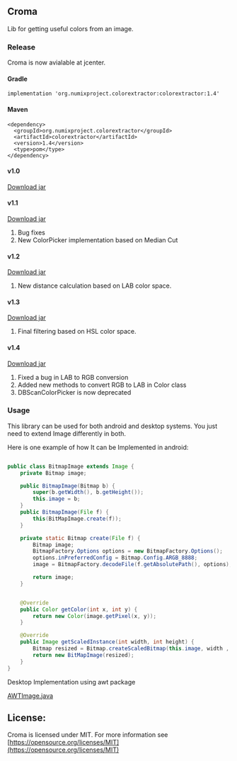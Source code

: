 ## Croma #

Lib for getting useful colors from an image.

### Release

Croma is now avialable at jcenter.
#### Gradle
``` implementation 'org.numixproject.colorextractor:colorextractor:1.4' ```
#### Maven
```
<dependency>
  <groupId>org.numixproject.colorextractor</groupId>
  <artifactId>colorextractor</artifactId>
  <version>1.4</version>
  <type>pom</type>
</dependency>
```

#### v1.0
[Download jar](https://github.com/kamalkishor1991/croma/blob/r1.0/croma.jar?raw=true)
#### v1.1
[Download jar](https://github.com/kamalkishor1991/croma/raw/r1.1/croma1.1.jar?raw=true)
  1. Bug fixes
  2. New ColorPicker implementation based on Median Cut

#### v1.2
[Download jar](https://github.com/kamalkishor1991/croma/raw/r1.2/croma1.2.jar?raw=true)
  1. New distance calculation based on LAB color space.
  
#### v1.3
[Download jar](https://github.com/kamalkishor1991/croma/raw/r1.3/croma1.3.jar?raw=true)
  1. Final filtering based on HSL color space.  
  
#### v1.4
[Download jar](https://jcenter.bintray.com/org/numixproject/colorextractor/colorextractor/1.4/colorextractor-1.4.jar)
  1. Fixed a bug in LAB to RGB conversion
  2. Added new methods to convert RGB to LAB in Color class
  3. DBScanColorPicker is now deprecated 




### Usage
This library can be used for both android and desktop systems.
You just need to extend Image differently in both.

Here is one example of how It can be Implemented in android:

```java

public class BitmapImage extends Image {
    private Bitmap image;

    public BitmapImage(Bitmap b) {
        super(b.getWidth(), b.getHeight());
        this.image = b;
    }
    public BitmapImage(File f) {
        this(BitMapImage.create(f));
    }

    private static Bitmap create(File f) {
        Bitmap image;
        BitmapFactory.Options options = new BitmapFactory.Options();
        options.inPreferredConfig = Bitmap.Config.ARGB_8888;
        image = BitmapFactory.decodeFile(f.getAbsolutePath(), options);

        return image;
    }


    @Override
    public Color getColor(int x, int y) {
        return new Color(image.getPixel(x, y));
    }

    @Override
    public Image getScaledInstance(int width, int height) {
        Bitmap resized = Bitmap.createScaledBitmap(this.image, width , height, true);
        return new BitMapImage(resized);
    }
}

```
Desktop Implementation using awt package

[AWTImage.java](https://github.com/kamalkishor1991/croma/blob/master/src/test/java/me/croma/test/AWTImage.java)


## License:
Croma is licensed under MIT. For more information see [https://opensource.org/licenses/MIT](https://opensource.org/licenses/MIT)

